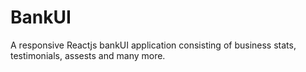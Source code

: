 # BankUI
A responsive Reactjs bankUI application consisting of business stats, testimonials, assests and many more.
